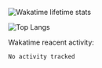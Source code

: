 <!--![GitHub stats](https://github-readme-stats.vercel.app/api?username=KERRCAM&show_icons=true&theme=cobalt)-->


![Wakatime lifetime stats](https://github-readme-stats.vercel.app/api/wakatime?username=KERRCAM)

![Top Langs](https://github-readme-stats.vercel.app/api/top-langs/?username=KERRCAM&hide=CMake,Makefile)





Wakatime reacent activity:
<!--START_SECTION:waka-->

```txt
No activity tracked
```

<!--END_SECTION:waka-->
